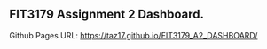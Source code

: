 ## FIT3179 Assignment 2 Dashboard. 

Github Pages URL: https://taz17.github.io/FIT3179_A2_DASHBOARD/
